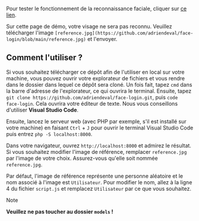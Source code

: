 Pour tester le fonctionnement de la reconnaissance faciale, cliquer sur [ce lien](https://adriendeval.github.io/face-login/).

Sur cette page de démo, votre visage ne sera pas reconnu. Veuillez télécharger l'image `[reference.jpg](https://github.com/adriendeval/face-login/blob/main/reference.jpg)` et l'envoyer.

## Comment l'utiliser ?
Si vous souhaitez télécharger ce dépôt afin de l'utiliser en local sur votre machine, vous pouvez ouvrir votre explorateur de fichiers et vous rendre dans le dossier dans lequel ce dépôt sera cloné.
Un fois fait, tapez `cmd` dans la barre d'adresse de l'explorateur, ce qui ouvrira le terminal. Ensuite, tapez `git clone https://github.com/adriendeval/face-login.git`, puis `code face-login`. Cela ouvrira votre éditeur de texte. Nous vous conseillons d'utiliser **Visual Studio Code**.

Ensuite, lancez le serveur web (avec PHP par exemple, s'il est installé sur votre machine) en faisant `Ctrl` + `J` pour ouvrir le terminal Visual Studio Code puis entrez `php -S localhost:8000`.

Dans votre navigateur, ouvrez `http://localhost:8000` et admirez le résultat. Si vous souhaitez modifier l'image de référence, remplacer `reference.jpg` par l'image de votre choix. Assurez-vous qu'elle soit nommée `reference.jpg`.

Par défaut, l'image de référence représente une personne aléatoire et le nom associé à l'image est `Utilisateur`. Pour modifier le nom, allez à la ligne 4 du fichier `script.js` et remplacez `Utilisateur` par ce que vous souhaitez.

> [!NOTE]
> **Veuillez ne pas toucher au dossier `models` !**